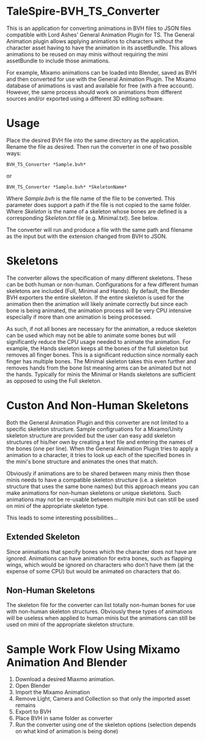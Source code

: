 # TaleSpire-BVH_TS_Converter
This is an application for converting animations in BVH files to JSON files compatible with Lord Ashes' General Animation Plugin for TS.
The General Animation plugin allows applying animations to characters without the character asset having to have the animation in its assetBundle.
This allows animations to be reused on may minis without requiring the mini assetBundle to include those animations.

For example, Mixamo animations can be loaded into Blender, saved as BVH and then converted for use with the General Animation Plugin.
The Mixamo database of animations is vast and available for free (with a free account). However, the same process should work on animations
from different sources and/or exported using a different 3D editing software.

# Usage

Place the desired BVH file into the same directory as the application. Rename the file as desired. Then run the converter in one of two possible ways:

```Command Prompt
BVH_TS_Converter *Sample.bvh*
```

or

```Command Prompt
BVH_TS_Converter *Sample.bvh* *SkeletonName*
```

Where *Sample.bvh* is the file name of the file to be converted. This parameter does support a path if the file is not copied to the same folder.
Where *Skeleton* is the name of a skeleton whose bones are defined is a corresponding *Skeleton.txt* file (e.g. Minimal.txt). See below.

The converter will run and produce a file with the same path and filename as the input but with the extension changed from BVH to JSON.

# Skeletons

The converter allows the specification of many different skeletons. These can be both human or non-human. Configurations for a few different
human skeletons are included (Full, Minimal and Hands). By default, the Blender BVH exporters the entire skeleton. If the entire skeleton is
used for the animation then the animation will likely animate correctly but since each bone is being animated, the animation process will be
very CPU intensive especially if more than one animation is being processed.

As such, if not all bones are necessary for the animation, a reduce skeleton can be used which may not be able to animate some bones but will
significantly reduce the CPU usage needed to animate the animation. For example, the Hands skeleton keeps all the bones of the full skeleton
but removes all finger bones. This is a significant reduction since normally each finger has multiple bones. The Minimal skeleton takes this
even further and removes hands from the bone list meaning arms can be animated but not the hands. Typically for minis the Minimal or Hands
skeletons are sufficient as opposed to using the Full skeleton.

# Custon And Non-Human Skeletons

Both the General Animation Plugin and this converter are not limited to a specific skeleton structure. Sample configruations for a Mixamo/Unity
skeleton structure are provided but the user can easy add skeleton structures of his/her own by creating a text file and entering the names
of the bones (one per line). When the General Animation Plugin tries to apply a animation to a character, it tries to look up each of the
specified bones in the mini's bone structure and animates the ones that match.

Obviously if animations are to be shared between many minis then those minis needs to have a compatible skeleton structure (i.e. a skeleton
structure that uses the same bone names) but this approach means you can make animations for non-human skeletons or unique skeletons. Such
animations may not be re-usable between multiple mini but can still be used on mini of the appropriate skeleton type.

This leads to some interesting possibilities...

## Extended Skeleton

Since animations that specify bones which the character does not have are ignored. Animations can have animation for extra bones, such as
flapping wings, which would be ignored on characters who don't have them (at the expense of some CPU) but would be animated on characters
that do.

## Non-Human Skeletons

The skeleton file for the converter can list totally non-human bones for use with non-human skeleton structures. Obviously these types of
animations will be useless when applied to human minis but the animations can still be used on mini of the appropriate skeleton structure. 

# Sample Work Flow Using Mixamo Animation And Blender

1. Download a desired Miaxmo animation.
2. Open Blender
3. Import the Mixamo Animation
4. Remove Light, Camera and Collection so that only the imported asset remains
5. Export to BVH
6. Place BVH in same folder as converter
7. Run the converter using one of the skeleton options (selection depends on what kind of animation is being done) 
